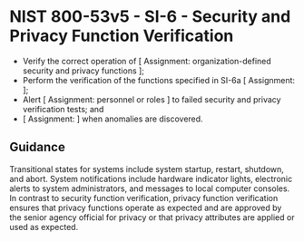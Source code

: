 # NIST 800-53v5 - SI-6 - Security and Privacy Function Verification
- Verify the correct operation of \[ Assignment: organization-defined security and privacy functions \];
- Perform the verification of the functions specified in SI-6a \[ Assignment:  \];
- Alert \[ Assignment: personnel or roles \] to failed security and privacy verification tests; and
-  \[ Assignment:  \] when anomalies are discovered.
## Guidance
Transitional states for systems include system startup, restart, shutdown, and abort. System notifications include hardware indicator lights, electronic alerts to system administrators, and messages to local computer consoles. In contrast to security function verification, privacy function verification ensures that privacy functions operate as expected and are approved by the senior agency official for privacy or that privacy attributes are applied or used as expected.